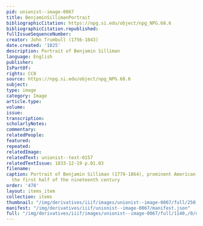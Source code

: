 ```yaml
---
pid: unionist--image-0067
title: BenjaminSillimanPortrait
bibliographicCitation: https://npg.si.edu/object/npg_NPG.68.6
bibliographicCitation.republished: 
fullIssueSequenceNumber: 
creator: John Trumbull (1756-1843)
date.created: '1825'
description: Portrait of Benjamin Silliman
language: English
publisher: 
IsPartOf: 
rights: CC0
source: https://npg.si.edu/object/npg_NPG.68.6
subject: 
type: image
category: Image
article.type: 
volume: 
issue: 
transcription: 
scholarlyNotes: 
commentary: 
relatedPeople: 
featured: 
repeated: 
relatedImage: 
relatedText: unionist--text-0157
relatedTextIssue: 1833-12-19 p.01.03
filename: 
caption: Portrait of Benjamin Silliman (1779-1864), prominent American scientist in
  the first half of the nineteenth century
order: '478'
layout: items_item
collection: items
thumbnail: "/img/derivatives/iiif/images/unionist--image-0067/full/250,/0/default.jpg"
manifest: "/img/derivatives/iiif/unionist--image-0067/manifest.json"
full: "/img/derivatives/iiif/images/unionist--image-0067/full/1140,/0/default.jpg"
---
```

